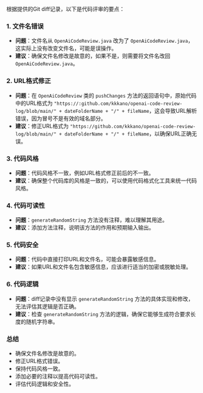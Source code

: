 根据提供的Git diff记录，以下是代码评审的要点：

### 1. 文件名错误
- **问题**：文件名从 `OpenAiCodeReview.java` 改为了 `OpenAiCodeReview.java`，这实际上没有改变文件名，可能是误操作。
- **建议**：确保文件名修改是故意的，如果不是，则需要将文件名改回 `OpenAiCodeReview.java`。

### 2. URL格式修正
- **问题**：在 `OpenAiCodeReview` 类的 `pushChanges` 方法的返回语句中，原始代码中的URL格式为 `"https://:github.com/kkkano/openai-code-review-log/blob/main/" + dateFolderName + "/" + fileName`，这会导致URL解析错误，因为冒号不是有效的域名部分。
- **建议**：修正URL格式为 `"https://github.com/kkkano/openai-code-review-log/blob/main/" + dateFolderName + "/" + fileName`，以确保URL正确无误。

### 3. 代码风格
- **问题**：代码风格不一致，例如URL格式修正前后的不一致。
- **建议**：确保整个代码库的风格是一致的，可以使用代码格式化工具来统一代码风格。

### 4. 代码可读性
- **问题**：`generateRandomString` 方法没有注释，难以理解其用途。
- **建议**：添加方法注释，说明该方法的作用和预期输入输出。

### 5. 代码安全
- **问题**：代码中直接打印URL和文件名，可能会暴露敏感信息。
- **建议**：如果URL和文件名包含敏感信息，应该进行适当的加密或脱敏处理。

### 6. 代码逻辑
- **问题**：diff记录中没有显示 `generateRandomString` 方法的具体实现和修改，无法评估其逻辑是否正确。
- **建议**：检查 `generateRandomString` 方法的逻辑，确保它能够生成符合要求长度的随机字符串。

### 总结
- 确保文件名修改是故意的。
- 修正URL格式错误。
- 保持代码风格一致。
- 添加必要的注释以提高代码可读性。
- 评估代码逻辑和安全性。